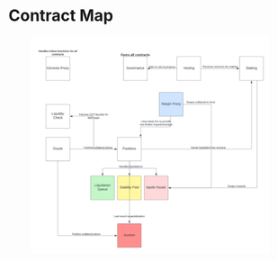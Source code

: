 # Contract Map

<figure><img src="../.gitbook/assets/image (5).png" alt=""><figcaption></figcaption></figure>
